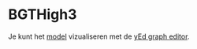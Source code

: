 # BGTHigh3

Je kunt het [model](model/plaatje-model.graphml) vizualiseren met de [yEd graph editor](https://www.yworks.com/products/yed).
